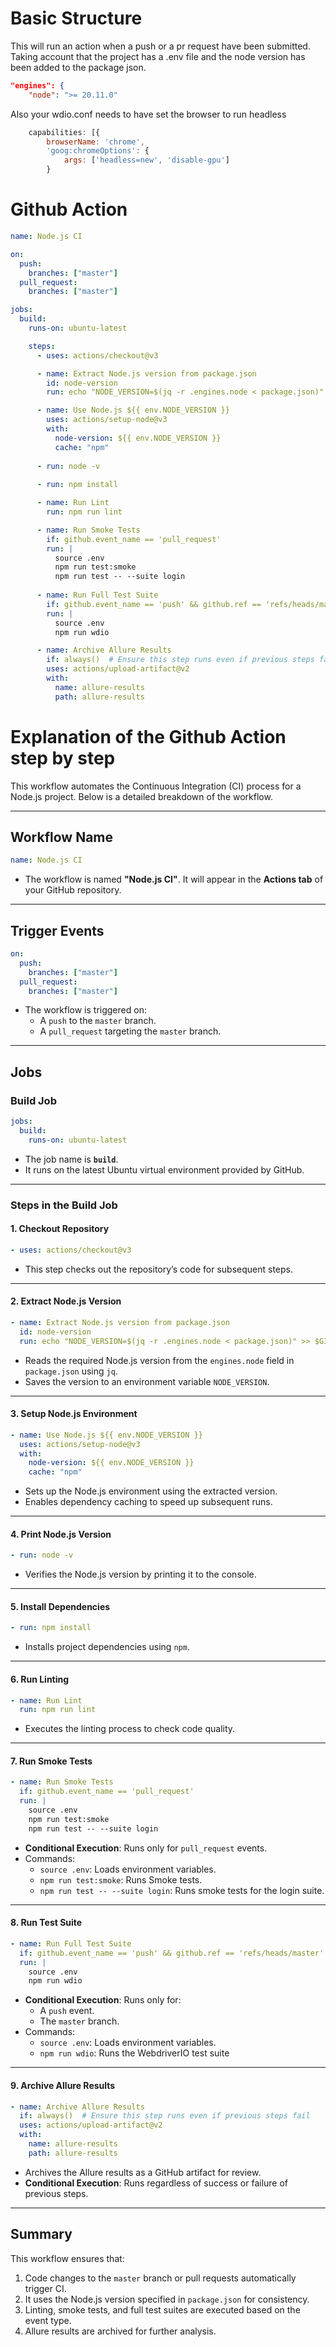 # Basic Structure 
This will run an action when a push or a pr request have been submitted. 
Taking account that the project has a .env file and the node version has been added to the package json.

```json
"engines": {
    "node": ">= 20.11.0"
```

Also your wdio.conf needs to have set the browser to run headless

```js
    capabilities: [{
        browserName: 'chrome',
        'goog:chromeOptions': {
            args: ['headless=new', 'disable-gpu']
        }
```


# Github Action


```yaml
name: Node.js CI

on:
  push:
    branches: ["master"]
  pull_request:
    branches: ["master"]

jobs:
  build:
    runs-on: ubuntu-latest

    steps:
      - uses: actions/checkout@v3

      - name: Extract Node.js version from package.json
        id: node-version
        run: echo "NODE_VERSION=$(jq -r .engines.node < package.json)" >> $GITHUB_ENV

      - name: Use Node.js ${{ env.NODE_VERSION }}
        uses: actions/setup-node@v3
        with:
          node-version: ${{ env.NODE_VERSION }}
          cache: "npm"
          
      - run: node -v
      
      - run: npm install

      - name: Run Lint
        run: npm run lint

      - name: Run Smoke Tests
        if: github.event_name == 'pull_request'
        run: |
          source .env
          npm run test:smoke
          npm run test -- --suite login
          
      - name: Run Full Test Suite
        if: github.event_name == 'push' && github.ref == 'refs/heads/master'
        run: |
          source .env
          npm run wdio

      - name: Archive Allure Results
        if: always()  # Ensure this step runs even if previous steps fail
        uses: actions/upload-artifact@v2
        with:
          name: allure-results
          path: allure-results
```

# Explanation of the Github Action step by step

This workflow automates the Continuous Integration (CI) process for a Node.js project. Below is a detailed breakdown of the workflow.

---

## Workflow Name
```yaml
name: Node.js CI
```
- The workflow is named **"Node.js CI"**. It will appear in the **Actions tab** of your GitHub repository.

---

## Trigger Events
```yaml
on:
  push:
    branches: ["master"]
  pull_request:
    branches: ["master"]
```
- The workflow is triggered on:
  - A `push` to the `master` branch.
  - A `pull_request` targeting the `master` branch.

---

## Jobs

### Build Job
```yaml
jobs:
  build:
    runs-on: ubuntu-latest
```
- The job name is **`build`**.
- It runs on the latest Ubuntu virtual environment provided by GitHub.

---

### Steps in the Build Job

#### 1. Checkout Repository
```yaml
- uses: actions/checkout@v3
```
- This step checks out the repository’s code for subsequent steps.

---

#### 2. Extract Node.js Version
```yaml
- name: Extract Node.js version from package.json
  id: node-version
  run: echo "NODE_VERSION=$(jq -r .engines.node < package.json)" >> $GITHUB_ENV
```
- Reads the required Node.js version from the `engines.node` field in `package.json` using `jq`.
- Saves the version to an environment variable `NODE_VERSION`.

---

#### 3. Setup Node.js Environment
```yaml
- name: Use Node.js ${{ env.NODE_VERSION }}
  uses: actions/setup-node@v3
  with:
    node-version: ${{ env.NODE_VERSION }}
    cache: "npm"
```
- Sets up the Node.js environment using the extracted version.
- Enables dependency caching to speed up subsequent runs.

---

#### 4. Print Node.js Version
```yaml
- run: node -v
```
- Verifies the Node.js version by printing it to the console.

---

#### 5. Install Dependencies
```yaml
- run: npm install
```
- Installs project dependencies using `npm`.

---

#### 6. Run Linting
```yaml
- name: Run Lint
  run: npm run lint
```
- Executes the linting process to check code quality.

---

#### 7. Run Smoke Tests
```yaml
- name: Run Smoke Tests
  if: github.event_name == 'pull_request'
  run: |
    source .env
    npm run test:smoke
    npm run test -- --suite login
```
- **Conditional Execution**: Runs only for `pull_request` events.
- Commands:
  - `source .env`: Loads environment variables.
  - `npm run test:smoke`: Runs Smoke tests.
  - `npm run test -- --suite login`: Runs smoke tests for the login suite.

---

#### 8. Run Test Suite
```yaml
- name: Run Full Test Suite
  if: github.event_name == 'push' && github.ref == 'refs/heads/master'
  run: |
    source .env
    npm run wdio
```
- **Conditional Execution**: Runs only for:
  - A `push` event.
  - The `master` branch.
- Commands:
  - `source .env`: Loads environment variables.
  - `npm run wdio`: Runs the WebdriverIO test suite

---

#### 9. Archive Allure Results
```yaml
- name: Archive Allure Results
  if: always()  # Ensure this step runs even if previous steps fail
  uses: actions/upload-artifact@v2
  with:
    name: allure-results
    path: allure-results
```
- Archives the Allure results as a GitHub artifact for review.
- **Conditional Execution**: Runs regardless of success or failure of previous steps.

---

## Summary
This workflow ensures that:
1. Code changes to the `master` branch or pull requests automatically trigger CI.
2. It uses the Node.js version specified in `package.json` for consistency.
3. Linting, smoke tests, and full test suites are executed based on the event type.
4. Allure results are archived for further analysis.
